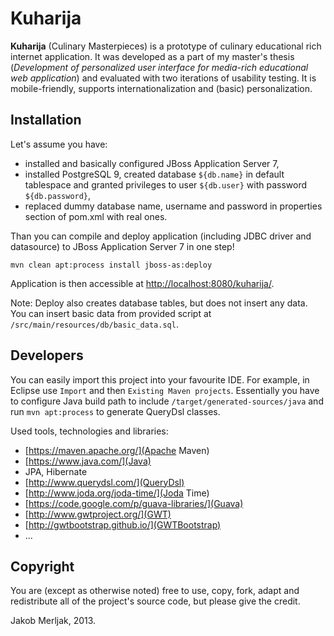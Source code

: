 Kuharija
========
**Kuharija** (Culinary Masterpieces) is a prototype of culinary educational rich internet application. It was developed as a part of my master's thesis (*Development of personalized user interface for media-rich educational web application*) and evaluated with two iterations of usability testing. It is mobile-friendly, supports internationalization and (basic) personalization.


Installation
------------
Let's assume you have:
- installed and basically configured JBoss Application Server 7,
- installed PostgreSQL 9, created database `${db.name}` in default tablespace and granted privileges to user `${db.user}` with password `${db.password}`,
- replaced dummy database name, username and password in properties section of pom.xml with real ones.

Than you can compile and deploy application (including JDBC driver and datasource) to JBoss Application Server 7 in one step!

`mvn clean apt:process install jboss-as:deploy`

Application is then accessible at [http://localhost:8080/kuharija/](http://localhost:8080/kuharija/).

Note: Deploy also creates database tables, but does not insert any data. You can insert basic data from provided script at `/src/main/resources/db/basic_data.sql`.

Developers
------------
You can easily import this project into your favourite IDE. For example, in Eclipse use `Import` and then `Existing Maven projects`. Essentially you have to configure Java build path to include `/target/generated-sources/java` and run `mvn apt:process` to generate QueryDsl classes.

Used tools, technologies and libraries:
- [https://maven.apache.org/](Apache Maven)
- [https://www.java.com/](Java)
- JPA, Hibernate
- [http://www.querydsl.com/](QueryDsl)
- [http://www.joda.org/joda-time/](Joda Time)
- [https://code.google.com/p/guava-libraries/](Guava)
- [http://www.gwtproject.org/](GWT)
- [http://gwtbootstrap.github.io/](GWTBootstrap)
- ...


Copyright
---------
You are (except as otherwise noted) free to use, copy, fork, adapt and redistribute all of the project's source code, but please give the credit.


Jakob Merljak, 2013.

